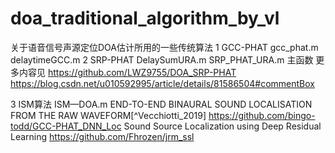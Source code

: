 # doa_traditional_algorithm_by_vl
关于语音信号声源定位DOA估计所用的一些传统算法
1 GCC-PHAT
          gcc_phat.m
          delaytimeGCC.m
2 SRP-PHAT
          DelaySumURA.m
          SRP_PHAT_URA.m  主函数
更多内容见 https://github.com/LWZ9755/DOA_SRP-PHAT
          https://blog.csdn.net/u010592995/article/details/81586504#commentBox

3 ISM算法
          ISM—DOA.m
END-TO-END BINAURAL SOUND LOCALISATION FROM THE RAW WAVEFORM[^Vecchiotti_2019] https://github.com/bingo-todd/GCC-PHAT_DNN_Loc
Sound Source Localization using Deep Residual Learning https://github.com/Fhrozen/jrm_ssl
